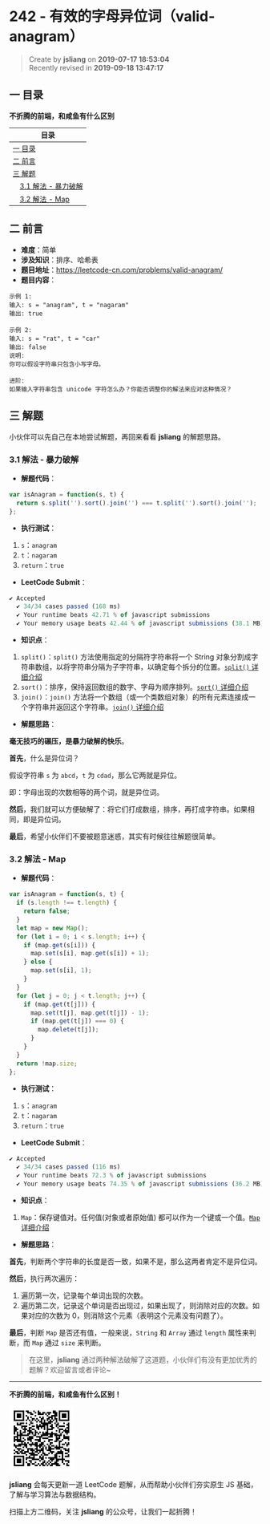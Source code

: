 242 - 有效的字母异位词（valid-anagram）
===

> Create by **jsliang** on **2019-07-17 18:53:04**  
> Recently revised in **2019-09-18 13:47:17**

## <a name="chapter-one" id="chapter-one">一 目录</a>

**不折腾的前端，和咸鱼有什么区别**

| 目录 |
| --- | 
| [一 目录](#chapter-one) | 
| [二 前言](#chapter-two) |
| [三 解题](#chapter-three) |
| &emsp;[3.1 解法 - 暴力破解](#chapter-three-one) |
| &emsp;[3.2 解法 - Map](#chapter-three-two) |

## <a name="chapter-two" id="chapter-two">二 前言</a>



* **难度**：简单
* **涉及知识**：排序、哈希表
* **题目地址**：https://leetcode-cn.com/problems/valid-anagram/
* **题目内容**：

```
示例 1:
输入: s = "anagram", t = "nagaram"
输出: true

示例 2:
输入: s = "rat", t = "car"
输出: false
说明:
你可以假设字符串只包含小写字母。

进阶:
如果输入字符串包含 unicode 字符怎么办？你能否调整你的解法来应对这种情况？
```

## <a name="chapter-three" id="chapter-three">三 解题</a>



小伙伴可以先自己在本地尝试解题，再回来看看 **jsliang** 的解题思路。

### <a name="chapter-three-one" id="chapter-three-one">3.1 解法 - 暴力破解</a>



* **解题代码**：

```js
var isAnagram = function(s, t) {
  return s.split('').sort().join('') === t.split('').sort().join('');
};
```

* **执行测试**：

1. `s`：`anagram`
2. `t`：`nagaram`
3. `return`：`true`

* **LeetCode Submit**：

```js
✔ Accepted
  ✔ 34/34 cases passed (168 ms)
  ✔ Your runtime beats 42.71 % of javascript submissions
  ✔ Your memory usage beats 42.44 % of javascript submissions (38.1 MB)
```

* **知识点**：

1. `split()`：`split()` 方法使用指定的分隔符字符串将一个 String 对象分割成字符串数组，以将字符串分隔为子字符串，以确定每个拆分的位置。[`split()` 详细介绍](https://github.com/LiangJunrong/document-library/blob/master/JavaScript-library/JavaScript/%E5%86%85%E7%BD%AE%E5%AF%B9%E8%B1%A1/String/split.md)
2. `sort()`：排序，保持返回数组的数字、字母为顺序排列。[`sort()` 详细介绍](https://github.com/LiangJunrong/document-library/blob/master/JavaScript-library/JavaScript/%E5%86%85%E7%BD%AE%E5%AF%B9%E8%B1%A1/Array/sort.md)
3. `join()`：`join()` 方法将一个数组（或一个类数组对象）的所有元素连接成一个字符串并返回这个字符串。[`join()` 详细介绍](https://github.com/LiangJunrong/document-library/blob/master/JavaScript-library/JavaScript/%E5%86%85%E7%BD%AE%E5%AF%B9%E8%B1%A1/Array/join.md)

* **解题思路**：

**毫无技巧的碾压，是暴力破解的快乐**。

**首先**，什么是异位词？

假设字符串 `s` 为 `abcd`，`t` 为 `cdad`，那么它两就是异位。

即：字母出现的次数相等的两个词，就是异位词。

**然后**，我们就可以方便破解了：将它们打成数组，排序，再打成字符串。如果相同，即是异位词。

**最后**，希望小伙伴们不要被题意迷惑，其实有时候往往解题很简单。

### <a name="chapter-three-two" id="chapter-three-two">3.2 解法 - Map</a>



* **解题代码**：

```js
var isAnagram = function(s, t) {
  if (s.length !== t.length) {
    return false;
  }
  let map = new Map();
  for (let i = 0; i < s.length; i++) {
    if (map.get(s[i])) {
      map.set(s[i], map.get(s[i]) + 1);
    } else {
      map.set(s[i], 1);
    }
  }
  for (let j = 0; j < t.length; j++) {
    if (map.get(t[j])) {
      map.set(t[j], map.get(t[j]) - 1);
      if (map.get(t[j]) === 0) {
        map.delete(t[j]);
      }
    }
  }
  return !map.size;
};
```

* **执行测试**：

1. `s`：`anagram`
2. `t`：`nagaram`
3. `return`：`true`

* **LeetCode Submit**：

```js
✔ Accepted
  ✔ 34/34 cases passed (116 ms)
  ✔ Your runtime beats 72.3 % of javascript submissions
  ✔ Your memory usage beats 74.35 % of javascript submissions (36.2 MB)
```

* **知识点**：

1. `Map`：保存键值对。任何值(对象或者原始值) 都可以作为一个键或一个值。[`Map` 详细介绍](https://github.com/LiangJunrong/document-library/blob/master/JavaScript-library/JavaScript/%E5%86%85%E7%BD%AE%E5%AF%B9%E8%B1%A1/Map/README.md)

* **解题思路**：

**首先**，判断两个字符串的长度是否一致，如果不是，那么这两者肯定不是异位词。

**然后**，执行两次遍历：

1. 遍历第一次，记录每个单词出现的次数。
2. 遍历第二次，记录这个单词是否出现过，如果出现了，则消除对应的次数。如果对应的次数为 0，则消除这个元素（表明这个元素没有问题了）。

**最后**，判断 `Map` 是否还有值，一般来说，`String` 和 `Array` 通过 `length` 属性来判断，而 `Map` 通过 `size` 来判断。

> 在这里，**jsliang** 通过两种解法破解了这道题，小伙伴们有没有更加优秀的题解？欢迎留言或者评论~

---

**不折腾的前端，和咸鱼有什么区别！**

![图](../../../public-repertory/img/z-small-wechat-public-address.jpg)

**jsliang** 会每天更新一道 LeetCode 题解，从而帮助小伙伴们夯实原生 JS 基础，了解与学习算法与数据结构。

扫描上方二维码，关注 **jsliang** 的公众号，让我们一起折腾！

